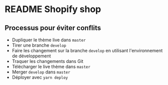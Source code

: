 # README Shopify shop

## Processus pour éviter conflits

- Dupliquer le thème live dans `master`
- Tirer une branche `develop`
- Faire les changement sur la branche `develop` en utilisant l'environnement de développement
- Traquer les changements dans Git
- Télécharger le live thème dans `master`
- Merger `develop` dans `master`
- Déployer avec `yarn deploy`
